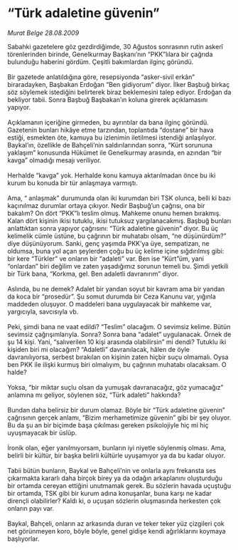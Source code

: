 # “Türk adaletine güvenin”

*Murat Belge 28.08.2009*

<div class="taraf_structure_2col_1zq">
<div class="margen_n">



 <p>Sabahki gazetelere göz gezdirdiğimde, 30 Ağustos sonrasının rutin askerî törenlerinden birinde, Genelkurmay Başkanı’nın “PKK”lılara bir çağrıda bulunduğu haberini gördüm. Çeşitli bakımlardan ilginç göründü. <br/><br/>Bir gazetede anlatıldığına göre, resepsiyonda “asker-sivil erkân” biraradayken, Başbakan Erdoğan “Ben gidiyorum” diyor. İlker Başbuğ birkaç söz söylemek istediğini belirterek biraz beklemesini talep ediyor. Erdoğan da bekliyor tabii. Sonra Başbuğ Başbakan’ın koluna girerek açıklamasını yapıyor. <br/><br/>Açıklamanın içeriğine girmeden, bu ayrıntılar da bana ilginç göründü. Gazetenin bunları hikâye etme tarzından, toplantıda “dostane” bir hava estiği, esmekten öte, kamuya bu izlenimin iletilmesi istendiği anlaşılıyor. Baykal’ın, özellikle de Bahçeli’nin saldırılarından sonra, “Kürt sorununa yaklaşım” konusunda Hükümet ile Genelkurmay arasında, en azından “bir kavga” olmadığı mesajı veriliyor. <br/><br/>Herhalde “kavga” yok. Herhalde konu kamuya aktarılmadan önce bu iki kurum bu konuda bir tür anlaşmaya varmıştı. <br/><br/>Ama, “ anlaşmak” durumunda olan iki kurumdan biri TSK olunca, belli ki bazı kaçınılmaz durumlar ortaya çıkıyor. Nedir Başbuğ’un çağrısı, ona bir bakalım? On dört “PKK”lı teslim olmuş. Mahkeme onunu hemen bırakmış. Kalan dört kişinin ikisi tutuklu, ikisi tutuksuz yargılanacakmış. Başbuğ bunları anlattıktan sonra yapıyor çağrısını: “Türk adaletine güvenin” diyor. Bu üç kelimelik cümle üstüne, bu çağrının bir muhatabı olsam, “ne düşünürdüm?” diye düşünüyorum. Sanki, genç yaşımda PKK’ya üye, sempatizan, ne oldumsa, buna yol açan şeylerden çoğu bu üç kelime içine sığdırılmış gibi: bir kere “Türkler” ve onların bir “adaleti” var. Ben ise “Kürt”üm, yani “onlardan” biri değilim ve zaten yaşadığımız sorunun temeli bu. Şimdi yetkili bir Türk bana, “Korkma, gel. Ben adaletli davranırım” diyor. <br/><br/>Aslında, bu ne demek? Adalet bir yandan soyut bir kavram ama bir yandan da koca bir “prosedür”. Şu somut durumda bir Ceza Kanunu var, yığınla maddeden oluşuyor. O maddeleri bana uygulayacak bir mahkeme var, yargıcıyla, savcısıyla vb. <br/><br/>Peki, şimdi bana ne vaat edildi? “Teslim” olacağım. O sevimsiz kelime. Bütün sevimsiz çağrışımlarıyla. Sonra? Sonra bana “adalet” uygulanacak. Örnek de şu 14 kişi. Yani, “salıverilen 10 kişi arasında olabilirsin” mi dendi? Tutuklu iki kişiden biri mi olacağım? “Adaletli” davranılacak, hâlen de öyle davranılıyorsa, serbest bırakılan on kişinin zaten hiçbir suçu olmamalı. Oysa ben PKK ile ilişki kurmuş biri olmalıyım, bu çağrının muhatabı olacaksam. O halde? <br/><br/>Yoksa, “bir miktar suçlu olsan da yumuşak davranacağız, göz yumacağız” anlamına mı geliyor, söylenen söz, “Türk adaleti” hakkında? <br/><br/>Bundan daha belirsiz bir durum olamaz. Böyle bir “Türk adaletine güvenin” çağrısının gerçek anlamı, “Bizim merhametimize güvenin” gibi bir şey oluyor. Bu da şu an bir biçimde başa çıkılması gereken psikolojiyle hiç mi hiç uyuşmayacak bir üslûp. <br/><br/>İronik olan, eğer yanılmıyorsam, bunların iyi niyetle söylenmiş olması. Ama, belirli bir kültür, bir başka belirli kültürle uyuşamıyor ya da bu kadar oluyor. <br/><br/>Tabii bütün bunların, Baykal ve Bahçeli’nin ve onlarla aynı frekansta ses çıkarmakta kararlı daha birçok birey ya da odağın arkaplanını oluşturduğu bir ortamda cereyan ettiğini unutmamak gerek. Bu sözlerin havada uçuştuğu bir ortamda, TSK gibi bir kurum adına konuşanlar, buna karşı ne kadar dirençli olabilirler? Kaldı ki, o uçuşan sözlerin oluşmasında herkesten çok onların payı var. <br/><br/>Baykal, Bahçeli, onların az arkasında duran ve teker teker yüz çizgileri çok net görünmeyen koro, böyle böyle, genel gidişe kendi ağırlıklarını koymaya başlıyorlar.</p>
<br/>
<br/>
<br/>



<br/>


<div id="taraf_not">
</div>

</div>


</div>

